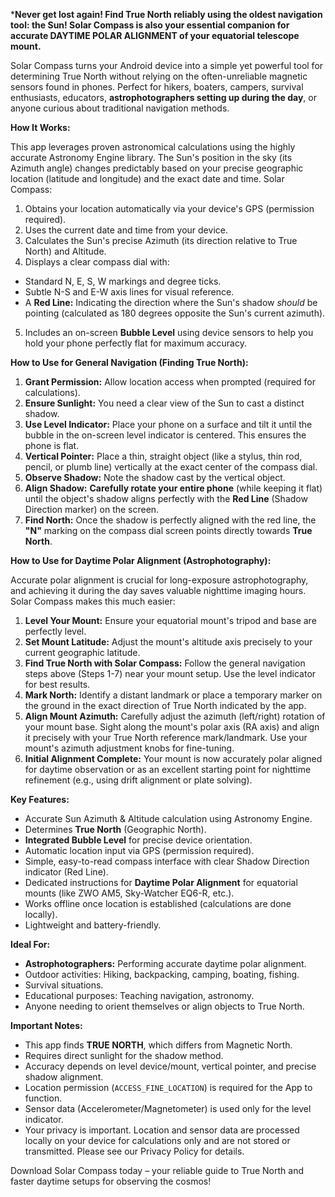 ***Never get lost again! Find True North reliably using the oldest navigation tool: the Sun! Solar Compass is also your essential companion for accurate DAYTIME POLAR ALIGNMENT of your equatorial telescope mount.**

Solar Compass turns your Android device into a simple yet powerful tool for determining True North without relying on the often-unreliable magnetic sensors found in phones. Perfect for hikers, boaters, campers, survival enthusiasts, educators, **astrophotographers setting up during the day**, or anyone curious about traditional navigation methods.

**How It Works:**

This app leverages proven astronomical calculations using the highly accurate Astronomy Engine library. The Sun's position in the sky (its Azimuth angle) changes predictably based on your precise geographic location (latitude and longitude) and the exact date and time. Solar Compass:

1. Obtains your location automatically via your device's GPS (permission required).
2. Uses the current date and time from your device.
3. Calculates the Sun's precise Azimuth (its direction relative to True North) and Altitude.
4. Displays a clear compass dial with:
  - Standard N, E, S, W markings and degree ticks.
  - Subtle N-S and E-W axis lines for visual reference.
  - A **Red Line:** Indicating the direction where the Sun's shadow *should* be pointing (calculated as 180 degrees opposite the Sun's current azimuth).
5. Includes an on-screen **Bubble Level** using device sensors to help you hold your phone perfectly flat for maximum accuracy.

**How to Use for General Navigation (Finding True North):**

1. **Grant Permission:** Allow location access when prompted (required for calculations).
2. **Ensure Sunlight:** You need a clear view of the Sun to cast a distinct shadow.
3. **Use Level Indicator:** Place your phone on a surface and tilt it until the bubble in the on-screen level indicator is centered. This ensures the phone is flat.
4. **Vertical Pointer:** Place a thin, straight object (like a stylus, thin rod, pencil, or plumb line) vertically at the exact center of the compass dial.
5. **Observe Shadow:** Note the shadow cast by the vertical object.
6. **Align Shadow:** **Carefully rotate your entire phone** (while keeping it flat) until the object's shadow aligns perfectly with the **Red Line** (Shadow Direction marker) on the screen.
7. **Find North:** Once the shadow is perfectly aligned with the red line, the **"N"** marking on the compass dial screen points directly towards **True North**.

**How to Use for Daytime Polar Alignment (Astrophotography):**

Accurate polar alignment is crucial for long-exposure astrophotography, and achieving it during the day saves valuable nighttime imaging hours. Solar Compass makes this much easier:

1. **Level Your Mount:** Ensure your equatorial mount's tripod and base are perfectly level.
2. **Set Mount Latitude:** Adjust the mount's altitude axis precisely to your current geographic latitude.
3. **Find True North with Solar Compass:** Follow the general navigation steps above (Steps 1-7) near your mount setup. Use the level indicator for best results.
4. **Mark North:** Identify a distant landmark or place a temporary marker on the ground in the exact direction of True North indicated by the app.
5. **Align Mount Azimuth:** Carefully adjust the azimuth (left/right) rotation of your mount base. Sight along the mount's polar axis (RA axis) and align it precisely with your True North reference mark/landmark. Use your mount's azimuth adjustment knobs for fine-tuning.
6. **Initial Alignment Complete:** Your mount is now accurately polar aligned for daytime observation or as an excellent starting point for nighttime refinement (e.g., using drift alignment or plate solving).

**Key Features:**

- Accurate Sun Azimuth & Altitude calculation using Astronomy Engine.
- Determines **True North** (Geographic North).
- **Integrated Bubble Level** for precise device orientation.
- Automatic location input via GPS (permission required).
- Simple, easy-to-read compass interface with clear Shadow Direction indicator (Red Line).
- Dedicated instructions for **Daytime Polar Alignment** for equatorial mounts (like ZWO AM5, Sky-Watcher EQ6-R, etc.).
- Works offline once location is established (calculations are done locally).
- Lightweight and battery-friendly.

**Ideal For:**

- **Astrophotographers:** Performing accurate daytime polar alignment.
- Outdoor activities: Hiking, backpacking, camping, boating, fishing.
- Survival situations.
- Educational purposes: Teaching navigation, astronomy.
- Anyone needing to orient themselves or align objects to True North.

**Important Notes:**

- This app finds **TRUE NORTH**, which differs from Magnetic North.
- Requires direct sunlight for the shadow method.
- Accuracy depends on level device/mount, vertical pointer, and precise shadow alignment.
- Location permission (`ACCESS_FINE_LOCATION`) is required for the App to function.
- Sensor data (Accelerometer/Magnetometer) is used only for the level indicator.
- Your privacy is important. Location and sensor data are processed locally on your device for calculations only and are not stored or transmitted. Please see our Privacy Policy for details.

Download Solar Compass today – your reliable guide to True North and faster daytime setups for observing the cosmos!
